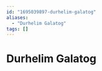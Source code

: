 ```yaml
---
id: "1695039897-durhelim-galatog"
aliases:
  - "Durhelim Galatog"
tags: []
---
```


# Durhelim Galatog